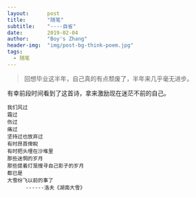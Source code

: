 ```yaml
---
layout:      post
title:       "随笔"
subtitle:    "----自省"
date:        2019-02-04
author:      "Boy's Zhang"
header-img:  "img/post-bg-think-poem.jpg"
tags:
  - 随笔
---
```


> 回想毕业这半年，自己真的有点颓废了，半年来几乎毫无进步。

有幸前段时间看到了这首诗，拿来激励现在迷茫不前的自己。

    我们风过
    霜过
    伤过
    痛过
    坚持过也放弃过
    有时昂首俾睨
    有时把头埋在沙堆里
    那些迷惘的岁月
    那些提着灯笼搜寻自己影子的岁月
    都已是
    大雪纷飞以前的事了
          ------洛夫《湖南大雪》
